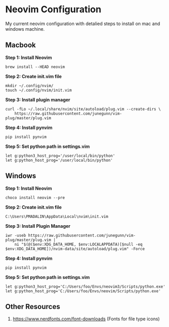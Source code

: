 # Neovim Configuration

My current neovim configuration with detalied steps to install on mac and windows machine. 

## Macbook

**Step 1: Install Neovim**
```
brew install --HEAD neovim
```

**Step 2: Create init.vim file**
```
mkdir ~/.config/nvim/
touch ~/.config/nvim/init.vim
```

**Step 3: Install plugin manager**
```
curl -fLo ~/.local/share/nvim/site/autoload/plug.vim --create-dirs \
    https://raw.githubusercontent.com/junegunn/vim-plug/master/plug.vim
```
**Step 4: Install pynvim**
```
pip install pynvim
```
**Step 5: Set python path in settings.vim**
```
let g:python3_host_prog='/user/local/bin/python'
let g:python_host_prog='/user/local/bin/python'
```


## Windows

**Step 1: Install Neovim**
```
choco install neovim --pre
```

**Step 2: Create init.vim file**
```
C:\Users\PMADALIN\AppData\Local\nvim\init.vim
```
**Step 3: Install Plugin Manager**
```
iwr -useb https://raw.githubusercontent.com/junegunn/vim-plug/master/plug.vim |`
    ni "$(@($env:XDG_DATA_HOME, $env:LOCALAPPDATA)[$null -eq $env:XDG_DATA_HOME])/nvim-data/site/autoload/plug.vim" -Force
```
**Step 4: Install pynvim**
```
pip install pynvim
```
**Step 5: Set python path in settings.vim**
```
let g:python3_host_prog='C:/Users/foo/Envs/neovim3/Scripts/python.exe'
let g:python_host_prog='C:/Users/foo/Envs/neovim/Scripts/python.exe'
```


## Other Resources

1. https://www.nerdfonts.com/font-downloads (Fonts for file type icons)

